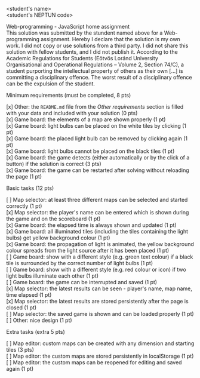 <student's name>\
<student's NEPTUN code>

Web-programming - JavaScript home assignment\
This solution was submitted by the stundent named above for a Web-programming assignment.
Hereby I declare that the solution is my own work. I did not copy or use solutions from a third party. I did not share this solution with fellow students, and I did not publish it.
According to the Academic Regulations for Students (Eötvös Loránd University Organisational and Operational Regulations – Volume 2, Section 74/C), a student purporting the intellectual property of others as their own [...] is committing a disciplinary offence.
The worst result of a disciplinary offence can be the expulsion of the student.

Minimum requirements (must be completed, 8 pts)

[x] Other: the `README.md` file from the *Other requirements* section is filled with your data and included with your solution (0 pts)\
[x] Game board: the elements of a map are shown properly (1 pt)\
[x] Game board: light bulbs can be placed on the white tiles by clicking (1 pt)\
[x] Game board: the placed light bulb can be removed by clicking again (1 pt)\
[x] Game board: light bulbs cannot be placed on the black tiles (1 pt)\
[x] Game board: the game detects (either automatically or by the click of a button) if the solution is correct (3 pts)\
[x] Game board: the game can be restarted after solving without reloading the page (1 pt)

Basic tasks (12 pts)

[ ] Map selector: at least three different maps can be selected and started correctly (1 pt)\
[x] Map selector: the player's name can be entered which is shown during the game and on the scoreboard (1 pt)\
[x] Game board: the elapsed time is always shown and updated (1 pt)\
[x] Game board: all illuminated tiles (including the tiles containing the light bulbs) get yellow background colour (1 pt)\
[x] Game board: the propagation of light is animated, the yellow background colour spreads from the light source after it has been placed (1 pt)\
[ ] Game board: show with a different style (e.g. green text colour) if a black tile is surrounded by the correct number of light bulbs (1 pt)\
[ ] Game board: show with a different style (e.g. red colour or icon) if two light bulbs illuminate each other (1 pt)\
[ ] Game board: the game can be interrupted and saved (1 pt)\
[x] Map selector: the latest results can be seen - player's name, map name, time elapsed (1 pt)\
[x] Map selector: the latest results are stored persistently after the page is closed (1 pt)\
[ ] Map selector: the saved game is shown and can be loaded properly (1 pt)\
[ ] Other: nice design (1 pt)

Extra tasks (extra 5 pts)

[ ] Map editor: custom maps can be created with any dimension and starting tiles (3 pts)\
[ ] Map editor: the custom maps are stored persistently in localStorage (1 pt)\
[ ] Map editor: the custom maps can be reopened for editing and saved again (1 pt)
